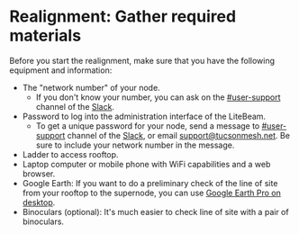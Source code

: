 # Realignment: Gather required materials 

Before you start the realignment, make sure that you have the following equipment and information:

- The "network number" of your node.
    - If you don't know your number, you can ask on the [#user-support](https://tucsonmesh.slack.com/archives/C03P19L1WBF) channel of the [Slack](https://tucsonmesh.slack.com/).
- Password to log into the administration interface of the LiteBeam.
    - To get a unique password for your node, send a message to [#user-support](https://tucsonmesh.slack.com/archives/C03P19L1WBF) channel of the [Slack](https://tucsonmesh.slack.com/), or email [support@tucsonmesh.net](mailto:support@tucsonmesh.net). Be sure to include your network number in the message.
- Ladder to access rooftop.
- Laptop computer or mobile phone with WiFi capabilities and a web browser.
- Google Earth: If you want to do a preliminary check of the line of site from your rooftop to the supernode, you can use [Google Earth Pro on desktop](https://www.google.com/earth/about/versions/).
- Binoculars (optional): It's much easier to check line of site with a pair of binoculars.

